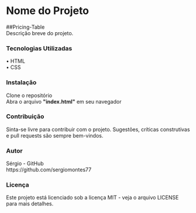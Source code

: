 # Nome do Projeto
##Pricing-Table<br>
Descrição breve do projeto.

<h3>Tecnologias Utilizadas</h3>
• HTML<br>
• CSS<br>

<h3>Instalação</h3>
Clone o repositório<br>
Abra o arquivo <strong>"index.html"</strong> em seu navegador

<h3>Contribuição</h3>
Sinta-se livre para contribuir com o projeto. Sugestões, críticas construtivas e pull requests são sempre bem-vindos.

<h3>Autor</h3>
Sérgio - GitHub<br> 
https://github.com/sergiomontes77

<h3>Licença</h3>
Este projeto está licenciado sob a licença MIT - veja o arquivo LICENSE para mais detalhes.
